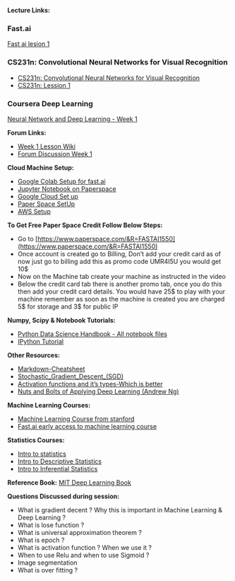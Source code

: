 **Lecture Links:**
### Fast.ai
[Fast ai lesion 1](http://course.fast.ai/lessons/lesson1.html)

### CS231n: Convolutional Neural Networks for Visual Recognition
- [CS231n: Convolutional Neural Networks for Visual Recognition](http://cs231n.github.io/transfer-learning/)
- [CS231n: Lession 1](https://www.youtube.com/watch?v=vT1JzLTH4G4&list=PLC1qU-LWwrF64f4QKQT-Vg5Wr4qEE1Zxk)

### Coursera Deep Learning
[Neural Network and Deep Learning - Week 1](https://www.youtube.com/watch?v=7PiK4wtfvbA&list=PLBAGcD3siRDguyYYzhVwZ3tLvOyyG5k6K)

**Forum Links:**
- [Week 1 Lesson Wiki](http://wiki.fast.ai/index.php/Lesson_1)
- [Forum Discussion Week 1](http://forums.fast.ai/t/lesson-1-discussion/96)

**Cloud Machine Setup:**
- [Google Colab Setup for fast.ai](https://towardsdatascience.com/fast-ai-lesson-1-on-google-colab-free-gpu-d2af89f53604)
- [Jupyter Notebook on Paperspace](https://by-the-water.github.io/posts/2017/05/16/setting-up-a-jupyter-notebook-server-on-paperspace.html)
- [Google Cloud Set up](https://medium.com/@jamsawamsa/running-a-google-cloud-gpu-for-fast-ai-for-free-5f89c707bae6)
- [Paper Space SetUp](https://github.com/reshamas/fastai_deeplearn_part1/blob/master/tools/paperspace.md)
- [AWS Setup](https://github.com/fastai/courses/blob/master/setup/aws-alias.sh)

**To Get Free Paper Space Credit Follow Below Steps:**
- Go to [https://www.paperspace.com/&R=FASTAI1550](https://www.paperspace.com/&R=FASTAI1550)
- Once account is created go to Billing, Don’t add your credit card as of now just go to billing
add this as promo code UMR4I5U you would get 10$
- Now on the Machine tab create your machine as instructed in the video
- Below the credit card tab there is another promo tab, once you do this then add your credit card details. You would have 25$ to play with your machine remember as soon as the machine is created you are charged 5$ for storage and 3$ for public IP


**Numpy, Scipy & Notebook Tutorials:**
- [Python Data Science Handbook - All notebook files](https://github.com/jakevdp/PythonDataScienceHandbook)
- [IPython Tutorial](http://cs231n.github.io/ipython-tutorial/)

**Other Resources:**
- [Markdown-Cheatsheet](https://github.com/adam-p/markdown-here/wiki/Markdown-Cheatsheet)
- [Stochastic_Gradient_Descent_(SGD)](http://wiki.fast.ai/index.php/Stochastic_Gradient_Descent_(SGD))
- [Activation functions and it’s types-Which is better](https://towardsdatascience.com/activation-functions-and-its-types-which-is-better-a9a5310cc8f)
- [Nuts and Bolts of Applying Deep Learning (Andrew Ng)](https://www.youtube.com/watch?v=F1ka6a13S9I)

**Machine Learning Courses:**
- [Machine Learning Course from stanford](https://www.youtube.com/watch?v=UzxYlbK2c7E&list=PLFC36A799B7FFD0CF)
- [Fast.ai early access to machine learning course](http://forums.fast.ai/t/another-treat-early-access-to-intro-to-machine-learning-videos/6826?source_topic_id=9285)

**Statistics Courses:**
- [Intro to statistics](https://www.udacity.com/course/intro-to-statistics--st101)
- [Intro to Descriptive Statistics](https://www.udacity.com/course/intro-to-descriptive-statistics--ud827)
- [Intro to Inferential Statistics](https://in.udacity.com/course/intro-to-inferential-statistics--ud201)

**Reference Book:**
[MIT Deep Learning Book](https://github.com/janishar/mit-deep-learning-book-pdf/tree/master/complete-book-pdf)

**Questions Discussed during session:**
- What is gradient decent ? Why this is important in Machine Learning & Deep Learning ?
- What is lose function ?
- What is universal approximation theorem ?
- What is epoch ?
- What is activation function ? When we use it ? 
- When to use Relu and when to use Sigmoid ?
- Image segmentation
- What is over fitting ?
